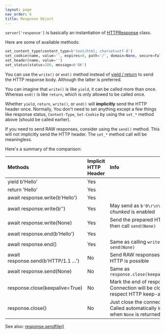 ```yaml
---
layout: page
nav_order: 6
title: Response Object
---
```

`server['response']` is basically an instantiation of [HTTPResponse](https://github.com/nggit/tremolo/blob/master/tremolo/lib/http_response.py) class.

Here are some of available methods:

```python
set_content_type(content_type=b'text/html; charset=utf-8')
set_cookie(name, value='', expires=0, path='/', domain=None, secure=False, httponly=False, samesite=None)
set_header(name, value='')
set_status(status=200, message=b'OK')
```

You can use the `write()` or `end()` method instead of [yield / return](yield.html) to send the HTTP response body. Although the latter is preferred.

You can imagine that `write()` is like `yield`, it can be called more than once.
Whereas `end()` is like `return`, which is only allowed to be called once.

Whether `yield`, `return`, `write()`, or `end()` will **implicitly** send the HTTP header once.
Normally, You don't need to set anything except a few things like response status, `Content-Type`, `Set-Cookie` by using the `set_*` method above (should be called earlier).

If you need to send RAW responses, consider using the `send()` method. This will not implicitly send the HTTP header. The `set_*` method call will be meaningless.

Here's a summary of the comparison:

| Methods                              | Implicit HTTP Header | Info                                                                                |
|:-------------------------------------|:---------------------|:------------------------------------------------------------------------------------|
| yield b'Hello'                       | Yes                  |                                                                                     |
| return 'Hello'                       | Yes                  |                                                                                     |
| await response.write(b'Hello')       | Yes                  |                                                                                     |
| await response.write(b'')            | Yes                  | May send as `b'0\r\n\r\n'` if *chunked* is enabled                                  |
| await response.write(None)           | Yes                  | Send the prepared HTTP header then call `send(None)`                                |
| await response.end(b'Hello')         | Yes                  |                                                                                     |
| await response.end()                 | Yes                  | Same as calling `write(b'')` then `send(None)`                                      |
| await response.send(b'HTTP/1.1 ...') | No                   | Send RAW responses, Non-HTTP is possible                                            |
| await response.send(None)            | No                   | Same as `response.close(keepalive=True)`                                            |
| response.close(keepalive=True)       | No                   | Mark the end of response. Connection will be closed, but respect HTTP keep-alive    |
| response.close()                     | No                   | Just close the connection. Called automatically in handlers when `None` is returned |

See also: [response.sendfile()](resumable-downloads.html)
